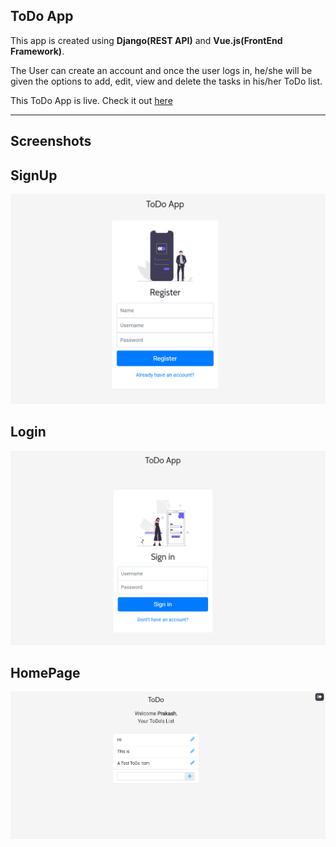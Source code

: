 ## ToDo App

This app is created using **Django(REST API)** and **Vue.js(FrontEnd Framework)**.

The User can create an account and once the user logs in, he/she will be given the options to add, edit, view and delete the tasks in his/her ToDo list.

This ToDo App is live. Check it out [here](https://todo-djangovue.herokuapp.com/)

---

## Screenshots


## SignUp

![Signup](https://github.com/prakash3720/vue-todo/blob/master/screenshots/1.PNG)

## Login

![Login](https://github.com/prakash3720/vue-todo/blob/master/screenshots/2.PNG)

## HomePage

![Home](https://github.com/prakash3720/vue-todo/blob/master/screenshots/3.PNG)

